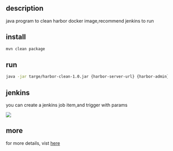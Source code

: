 ## description

java program to clean harbor docker image,recommend jenkins to run

## install

```bash
mvn clean package
```

## run

```bash
java -jar targe/harbor-clean-1.0.jar {harbor-server-url} {harbor-admin} {harbor-admin-password} {reserve-latest-count} {project-white-list} {repository-white-list}
```

## jenkins

you can create a jenkins job item,and trigger with params

![](http://zhengjianfeng.cn/images/SkfL2qhydlveKxHd9a4ebsy9b6f1EeDp.jpg)

## more

for more details, vist [here](https://zhengjianfeng.cn/?p=551)